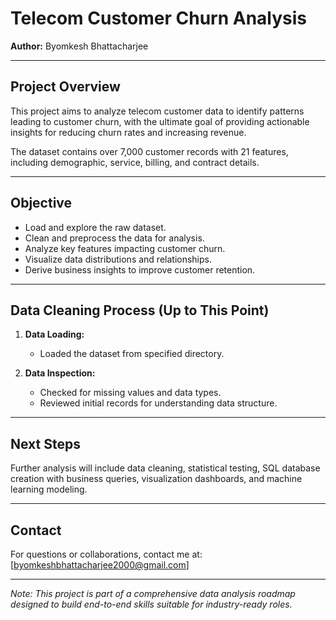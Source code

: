 # Telecom Customer Churn Analysis

**Author:** Byomkesh Bhattacharjee

---

## Project Overview

This project aims to analyze telecom customer data to identify patterns leading to customer churn, with the ultimate goal of providing actionable insights for reducing churn rates and increasing revenue.

The dataset contains over 7,000 customer records with 21 features, including demographic, service, billing, and contract details.

---

## Objective

- Load and explore the raw dataset.
- Clean and preprocess the data for analysis.
- Analyze key features impacting customer churn.
- Visualize data distributions and relationships.
- Derive business insights to improve customer retention.

---

## Data Cleaning Process (Up to This Point)

1. **Data Loading:**
   - Loaded the dataset from specified directory.

2. **Data Inspection:**
   - Checked for missing values and data types.
   - Reviewed initial records for understanding data structure.

---

## Next Steps

Further analysis will include data cleaning, statistical testing, SQL database creation with business queries, visualization dashboards, and machine learning modeling.

---

## Contact

For questions or collaborations, contact me at: [byomkeshbhattacharjee2000@gmail.com]

---

*Note: This project is part of a comprehensive data analysis roadmap designed to build end-to-end skills suitable for industry-ready roles.*
